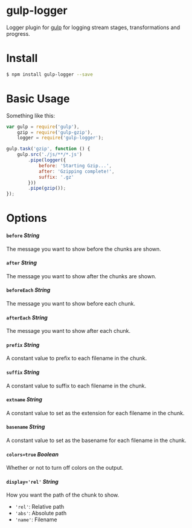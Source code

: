 gulp-logger
===========

Logger plugin for [gulp](http://gulpjs.com/) for logging stream stages, transformations and progress.

# Install

```bash
$ npm install gulp-logger --save
```

# Basic Usage

Something like this:

```js
var gulp = require('gulp'),
    gzip = require('gulp-gzip'),
    logger = require('gulp-logger');

gulp.task('gzip', function () {
    gulp.src('./js/**/*.js')
        .pipe(logger({
            before: 'Starting Gzip...',
            after: 'Gzipping complete!',
            suffix: '.gz'
        }))
        .pipe(gzip());
});
```

# Options

#### `before` *String*
The message you want to show before the chunks are shown.

#### `after` *String*
The message you want to show after the chunks are shown.

#### `beforeEach` *String*
The message you want to show before each chunk.

#### `afterEach` *String*
The message you want to show after each chunk.

#### `prefix` *String*
A constant value to prefix to each filename in the chunk.

#### `suffix` *String*
A constant value to suffix to each filename in the chunk.

#### `extname` *String*
A constant value to set as the extension for each filename in the chunk.

#### `basename` *String*
A constant value to set as the basename for each filename in the chunk.

#### `colors=true` *Boolean*
Whether or not to turn off colors on the output.

#### `display='rel'` *String*

How you want the path of the chunk to show.
- `'rel'`: Relative path
- `'abs'`: Absolute path
- `'name'`: Filename
